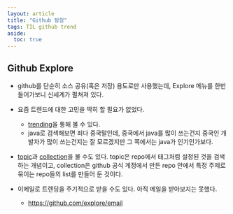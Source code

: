 ```yaml
---
layout: article
title: "Github 탐험"
tags: TIL github trend
aside:
  toc: true
---
```




## Github Explore

- github를 단순히 소스 공유(혹은 저장) 용도로만 사용했는데, Explore 메뉴를 한번 들어가보니 신세계가 펼쳐져 있다.

- 요즘 트렌드에 대한 고민을 딱히 할 필요가 없었다.
  - [trending](https://github.com/trending)을 통해 볼 수 있다. 
  - java로 검색해보면 죄다 중국말인데, 중국에서 java를 많이 쓰는건지 중국인 개발자가 많이 쓰는건지는 잘 모르겠지만 그 쪽에서는 java가 인기인가보다.
- [topic](https://github.com/topics)과 [collection](https://github.com/collections)을 볼 수도 있다. topic은 repo에서 태그처럼 설정된 것을 검색하는 개념이고, collection은 github 공식 계정에서 만든 repo 안에서 특정 주제로 묶이는 repo들의 list를 만들어 둔 것이다. 

- 이메일로 트렌딩을 주기적으로 받을 수도 있다. 아직 메일을 받아보지는 못했다.
  - https://github.com/explore/email
